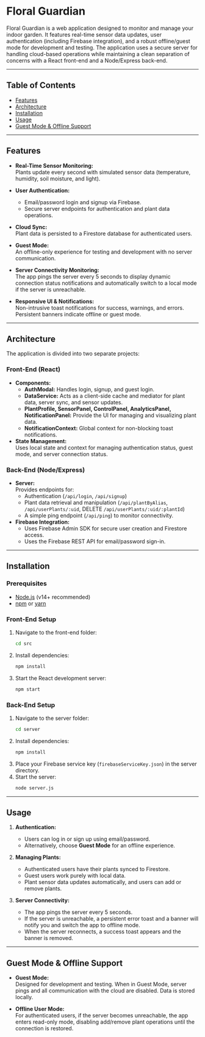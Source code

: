 # Floral Guardian

Floral Guardian is a web application designed to monitor and manage your indoor garden. It features real-time sensor data updates, user authentication (including Firebase integration), and a robust offline/guest mode for development and testing. The application uses a secure server for handling cloud-based operations while maintaining a clean separation of concerns with a React front-end and a Node/Express back-end.

---

## Table of Contents

- [Features](#features)
- [Architecture](#architecture)
- [Installation](#installation)
- [Usage](#usage)
- [Guest Mode & Offline Support](#guest-mode--offline-support)

---

## Features

- **Real-Time Sensor Monitoring:**  
  Plants update every second with simulated sensor data (temperature, humidity, soil moisture, and light).

- **User Authentication:**  
  - Email/password login and signup via Firebase.
  - Secure server endpoints for authentication and plant data operations.
  
- **Cloud Sync:**  
  Plant data is persisted to a Firestore database for authenticated users.

- **Guest Mode:**  
  An offline-only experience for testing and development with no server communication.

- **Server Connectivity Monitoring:**  
  The app pings the server every 5 seconds to display dynamic connection status notifications and automatically switch to a local mode if the server is unreachable.

- **Responsive UI & Notifications:**  
  Non-intrusive toast notifications for success, warnings, and errors. Persistent banners indicate offline or guest mode.

---

## Architecture

The application is divided into two separate projects:

### Front-End (React)
- **Components:**
  - **AuthModal:** Handles login, signup, and guest login.
  - **DataService:** Acts as a client-side cache and mediator for plant data, server sync, and sensor updates.
  - **PlantProfile, SensorPanel, ControlPanel, AnalyticsPanel, NotificationPanel:** Provide the UI for managing and visualizing plant data.
  - **NotificationContext:** Global context for non-blocking toast notifications.
- **State Management:**  
  Uses local state and context for managing authentication status, guest mode, and server connection status.

### Back-End (Node/Express)
- **Server:**  
  Provides endpoints for:
  - Authentication (`/api/login`, `/api/signup`)
  - Plant data retrieval and manipulation (`/api/plantByAlias`, `/api/userPlants/:uid`, DELETE `/api/userPlants/:uid/:plantId`)
  - A simple ping endpoint (`/api/ping`) to monitor connectivity.
- **Firebase Integration:**  
  - Uses Firebase Admin SDK for secure user creation and Firestore access.
  - Uses the Firebase REST API for email/password sign-in.
  
---

## Installation

### Prerequisites

- [Node.js](https://nodejs.org/) (v14+ recommended)
- [npm](https://www.npmjs.com/) or [yarn](https://yarnpkg.com/)

### Front-End Setup

1. Navigate to the front-end folder:
   ```bash
   cd src
   ```
2. Install dependencies:
   ```bash
   npm install
   ```
3. Start the React development server:
   ```bash
   npm start
   ```

### Back-End Setup

1. Navigate to the server folder:
   ```bash
   cd server
   ```
2. Install dependencies:
   ```bash
   npm install
   ```
3. Place your Firebase service key (`firebaseServiceKey.json`) in the server directory.
4. Start the server:
   ```bash
   node server.js
   ```

---

## Usage

1. **Authentication:**
   - Users can log in or sign up using email/password.
   - Alternatively, choose **Guest Mode** for an offline experience.
   
2. **Managing Plants:**
   - Authenticated users have their plants synced to Firestore.
   - Guest users work purely with local data.
   - Plant sensor data updates automatically, and users can add or remove plants.
   
3. **Server Connectivity:**
   - The app pings the server every 5 seconds.
   - If the server is unreachable, a persistent error toast and a banner will notify you and switch the app to offline mode.
   - When the server reconnects, a success toast appears and the banner is removed.

---

## Guest Mode & Offline Support

- **Guest Mode:**  
  Designed for development and testing. When in Guest Mode, server pings and all communication with the cloud are disabled. Data is stored locally.
  
- **Offline User Mode:**  
  For authenticated users, if the server becomes unreachable, the app enters read-only mode, disabling add/remove plant operations until the connection is restored.
